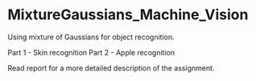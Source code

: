 # MixtureGaussians_Machine_Vision

Using mixture of Gaussians for object recognition.

Part 1 - Skin recognition
Part 2 - Apple recognition

Read report for a more detailed description of the assignment.
